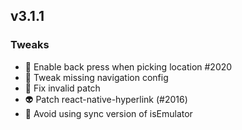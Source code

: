 ## v3.1.1

### Tweaks
* 🐛 Enable back press when picking location #2020
* 🔧 Tweak missing navigation config
* 🐛 Fix invalid patch
* 👽️ Patch react-native-hyperlink (#2016)
* 🔧 Avoid using sync version of isEmulator 





